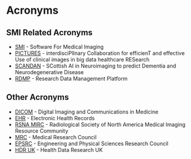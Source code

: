 # Acronyms

## SMI Related Acronyms
-   [SMI](/) - Software For Medical Imaging
-   [PICTURES](/pictures) - interdisciPlInary Collaboration for efficienT and effective Use of clinical images in big data healthcare
    RESearch
-   [SCANDAN](https://github.com/SMI/SCANDAN) - SCottish AI in Neuroimaging to predict Dementia and Neurodegenerative Disease
-   [RDMP](https://github/com/HicServices/RDMP) - Research Data Management Platform

## Other Acronyms
-   [DICOM](https://www.dicomstandard.org/) - Digital Imaging and Communications in Medicine 
-   [EHR](https://en.wikipedia.org/wiki/Electronic_health_record) - Electronic Health Records
-   [RSNA MIRC](https://mircwiki.rsna.org/index.php) - Radiological Society of North America Medical Imaging Resource Community
-   [MRC](https://www.ukri.org/councils/mrc/) - Medical Research Council
-   [EPSRC](https://www.ukri.org/councils/epsrc/) - Engineering and Physical Sciences Research Council
-   [HDR UK](https://www.hdruk.ac.uk/) - Health Data Research UK


